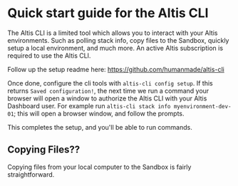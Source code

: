 # Quick start guide for the Altis CLI

The Altis CLI is a limited tool which allows you to interact with your Altis environments. Such as polling stack info, copy files to
the Sandbox, quickly setup a local environment, and much more. An active Altis subscription is required to use the Altis CLI.

Follow up the setup readme here: https://github.com/humanmade/altis-cli

Once done, configure the cli tools with `altis-cli config setup`. If this returns `Saved configuration!`, the next time we run a
command your browser will open a window to authorize the Altis CLI with your Altis Dashboard user. For example run
`altis-cli stack info myenvironment-dev-01`; this will open a browser window, and follow the prompts.

This completes the setup, and you'll be able to run commands.

## Copying Files??

Copying files from your local computer to the Sandbox is fairly straightforward. 

